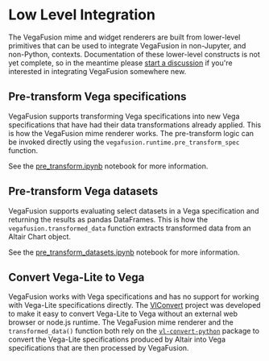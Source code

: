 # Low Level Integration
The VegaFusion mime and widget renderers are built from lower-level primitives that can be used to integrate VegaFusion in non-Jupyter, and non-Python, contexts. Documentation of these lower-level constructs is not yet complete, so in the meantime please [start a discussion](https://github.com/hex-inc/vegafusion/discussions) if you're interested in integrating VegaFusion somewhere new.

## Pre-transform Vega specifications
VegaFusion supports transforming Vega specifications into new Vega specifications that have had their data transformations already applied.  This is how the VegaFusion mime renderer works.  The pre-transform logic can be invoked directly using the `vegafusion.runtime.pre_transform_spec` function.

See the [pre_transform.ipynb](https://github.com/hex-inc/vegafusion-demos/blob/main/notebooks/pre_transform_vega/pre_transform.ipynb) notebook for more information.

## Pre-transform Vega datasets
VegaFusion supports evaluating select datasets in a Vega specification and returning the results as pandas DataFrames. This is how the `vegafusion.transformed_data` function extracts transformed data from an Altair Chart object.

See the [pre_transform_datasets.ipynb](https://github.com/hex-inc/vegafusion-demos/blob/main/notebooks/pre_transform_vega/pre_transform_datasets.ipynb) notebook for more information.

## Convert Vega-Lite to Vega
VegaFusion works with Vega specifications and has no support for working with Vega-Lite specifications directly.  The [VlConvert](https://github.com/vega/vl-convert) project was developed to make it easy to convert Vega-Lite to Vega without an external web browser or node.js runtime.  The VegaFusion mime renderer and the `transformed_data()` function both rely on the [`vl-convert-python`](https://pypi.org/project/vl-convert-python/) package to convert the Vega-Lite specifications produced by Altair into Vega specifications that are then processed by VegaFusion.


